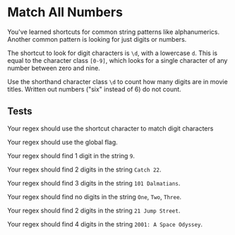 # Match All Numbers

You've learned shortcuts for common string patterns like alphanumerics. Another common pattern is looking for just digits or numbers.

The shortcut to look for digit characters is `\d`, with a lowercase `d`. This is equal to the character class `[0-9]`, which looks for a single character of any number between zero and nine.

Use the shorthand character class `\d` to count how many digits are in movie titles. Written out numbers ("six" instead of 6) do not count.

## Tests

Your regex should use the shortcut character to match digit characters

Your regex should use the global flag.

Your regex should find 1 digit in the string `9`.

Your regex should find 2 digits in the string `Catch 22`.

Your regex should find 3 digits in the string `101 Dalmatians`.

Your regex should find no digits in the string `One`, `Two`, `Three`.

Your regex should find 2 digits in the string `21 Jump Street`.

Your regex should find 4 digits in the string `2001: A Space Odyssey`.
